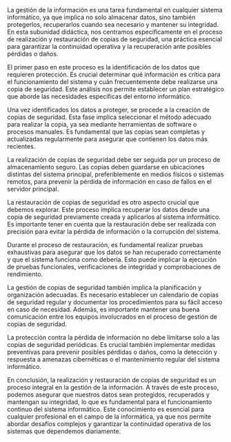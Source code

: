 La gestión de la información es una tarea fundamental en cualquier sistema informático, ya que implica no solo almacenar datos, sino también protegerlos, recuperarlos cuando sea necesario y mantener su integridad. En esta subunidad didáctica, nos centramos específicamente en el proceso de realización y restauración de copias de seguridad, una práctica esencial para garantizar la continuidad operativa y la recuperación ante posibles pérdidas o daños.

El primer paso en este proceso es la identificación de los datos que requieren protección. Es crucial determinar qué información es crítica para el funcionamiento del sistema y cuán frecuentemente debe realizarse una copia de seguridad. Este análisis nos permite establecer un plan estratégico que aborde las necesidades específicas del entorno informático.

Una vez identificados los datos a proteger, se procede a la creación de copias de seguridad. Esta fase implica seleccionar el método adecuado para realizar la copia, ya sea mediante herramientas de software o procesos manuales. Es fundamental que las copias sean completas y actualizadas regularmente para asegurar que contienen los datos más recientes.

La realización de copias de seguridad debe ser seguida por un proceso de almacenamiento seguro. Las copias deben guardarse en ubicaciones distintas del sistema principal, preferiblemente en medios físicos o sistemas remotos, para prevenir la pérdida de información en caso de fallos en el servidor principal.

La restauración de copias de seguridad es otro aspecto crucial que debemos explorar. Este proceso implica recuperar los datos desde una copia de seguridad previamente creada y aplicarlos al sistema informático. Es importante tener en cuenta que la restauración debe ser realizada con precisión para evitar la pérdida de información o la corrupción del sistema.

Durante el proceso de restauración, es fundamental realizar pruebas exhaustivas para asegurar que los datos se han recuperado correctamente y que el sistema funciona como debería. Esto puede implicar la ejecución de pruebas funcionales, verificaciones de integridad y comprobaciones de rendimiento.

La gestión de copias de seguridad también implica la planificación y organización adecuadas. Es necesario establecer un calendario de copias de seguridad regular y documentar los procedimientos para su fácil acceso en caso de necesidad. Además, es importante mantener una buena comunicación entre los equipos involucrados en el proceso de gestión de copias de seguridad.

La protección contra la pérdida de información no debe limitarse solo a las copias de seguridad periódicas. Es crucial también implementar medidas preventivas para prevenir posibles pérdidas o daños, como la detección y respuesta a amenazas cibernéticas o el mantenimiento regular del sistema informático.

En conclusión, la realización y restauración de copias de seguridad es un proceso integral en la gestión de la información. A través de este proceso, podemos asegurar que nuestros datos sean protegidos, recuperados y mantengan su integridad, lo que es fundamental para el funcionamiento continuo del sistema informático. Este conocimiento es esencial para cualquier profesional en el campo de la informática, ya que nos permite abordar desafíos complejos y garantizar la continuidad operativa de los sistemas que dependemos diariamente.
